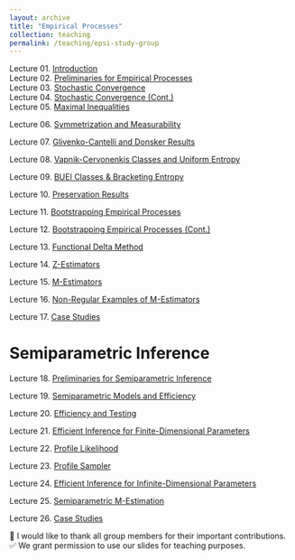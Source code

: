 ```yaml
---
layout: archive
title: "Empirical Processes"
collection: teaching
permalink: /teaching/epsi-study-group
---
```


Lecture 01. [Introduction](/files/epsi-slides/EPSI0602_Introduction_and_Overview.pdf)     
Lecture 02. [Preliminaries for Empirical Processes](/files/epsi-slides/EPSI0609_Preliminaries_for_Empirical_Processes.pdf)     
Lecture 03. [Stochastic Convergence](/files/epsi-slides/EPSI0623_Stochastic_Processes_and_Weak_Convergence.pdf)     
Lecture 04. [Stochastic Convergence (Cont.)](/files/epsi-slides/EPSI0630_Weak_Convergence_Cont_and_Other_Modes_of_Convergence.pdf)     
Lecture 05. [Maximal Inequalities](/files/epsi-slides/EPSI0707_EP_Methods_Orlicz_Norm_and_Maximal_Inequalities.pdf)

Lecture 06. [Symmetrization and Measurability](/files/epsi-slides/EPSI0713_Symmetrization_and_Measurability.pdf)

Lecture 07. [Glivenko-Cantelli and Donsker Results](/files/epsi-slides/EPSI0721_GC_and_Donsker_Results.pdf)

Lecture 08. [Vapnik-Cervonenkis Classes and Uniform Entropy](/files/epsi-slides/EPSI0728_VC_Class.pdf)

Lecture 09. [BUEI Classes & Bracketing Entropy](/files/epsi-slides/EPSI0804_BUEI_Bracketing_Entropy.pdf)

Lecture 10. [Preservation Results](/files/epsi-slides/EPSI0811_Preservation_Results.pdf)

Lecture 11. [Bootstrapping Empirical Processes](/files/epsi-slides/EPSI0819_Bootstrapping.pdf)

Lecture 12. [Bootstrapping Empirical Processes (Cont.)](/files/epsi-slides/EPSI0826_Bootstrapping_Cont.pdf)

Lecture 13. [Functional Delta Method](/files/epsi-slides/EPSI0902_Functional_Delta_Method.pdf)

Lecture 14. [Z-Estimators](/files/epsi-slides/EPSI0909_Z-Estimators.pdf)

Lecture 15. [M-Estimators](/files/epsi-slides/EPSI0916_M-Estimators.pdf)

Lecture 16. [Non-Regular Examples of M-Estimators](/files/epsi-slides/EPSI0923_Nonregular_M-Estimators.pdf)

Lecture 17. [Case Studies](/files/epsi-slides/EPSI0930_CaseStudies.pdf)

Semiparametric Inference
======
Lecture 18. [Preliminaries for Semiparametric Inference](/files/epsi-slides/EPSI1007_SI_Preliminaries.pdf)

Lecture 19. [Semiparametric Models and Efficiency](/files/epsi-slides/EPSI1014_Semiparametric_Models_and_Efficiency.pdf)

Lecture 20. [Efficiency and Testing](/files/epsi-slides/EPSI1025_Efficiency_and_Testing.pdf)

Lecture 21. [Efficient Inference for Finite-Dimensional Parameters](/files/epsi-slides/EPSI1104_Efficient_Inference.pdf)

Lecture 22. [Profile Likelihood](/files/epsi-slides/EPSI1111_Profile_Likelihood.pdf)

Lecture 23. [Profile Sampler](/files/epsi-slides/EPSI1118_Profile_Sampler.pdf)

Lecture 24. [Efficient Inference for Infinite-Dimensional Parameters](/files/epsi-slides/EPSI1202_Efficient_Inference_Infinite.pdf)

Lecture 25. [Semiparametric M-Estimation](/files/epsi-slides/EPSI220128-Semiparametric_M_Estimation.pdf)

Lecture 26. [Case Studies](/files/epsi-slides/EPSI220212_Case_Studies.pdf)

💟 I would like to thank all group members for their important contributions.       
✅ We grant permission to use our slides for teaching purposes. 
